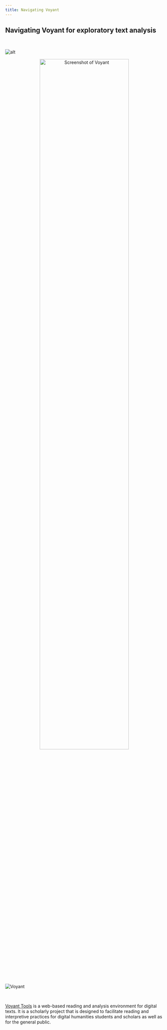 ```yaml
---
title: Navigating Voyant
---
```


## Navigating Voyant for exploratory text analysis

<br>

![alt](https://github.com/yundai09/course-in-a-box/blob/gh-pages/img/voyant.png)

<center><img src="/img/voyant.png" alt="Screenshot of Voyant" width="75%"/></center>

![Voyant](/img/voyant.png)

<br>

[Voyant Tools](https://voyant-tools.org) is a web-based reading and analysis environment for digital texts. It is a scholarly project that is designed to facilitate reading and interpretive practices for digital humanities students and scholars as well as for the general public.





